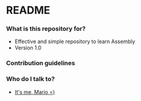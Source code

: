 # README #

### What is this repository for? ###

* Effective and simple repository to learn Assembly
* Version 1.0

### Contribution guidelines ###

### Who do I talk to? ###

* [It's me, Mario =)](https://github.com/pedruino)
